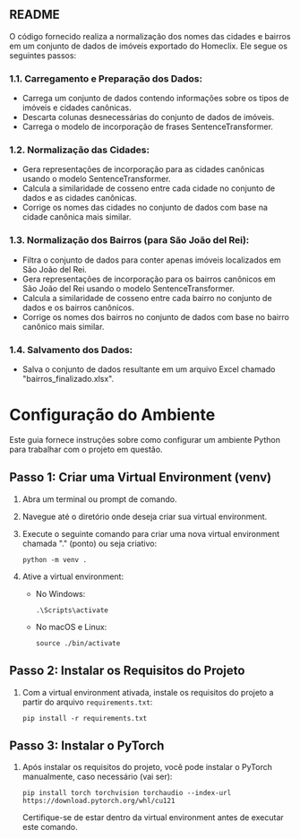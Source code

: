 ## README

O código fornecido realiza a normalização dos nomes das cidades e bairros em um conjunto de dados de imóveis exportado do Homeclix. Ele segue os seguintes passos:

### 1.1. Carregamento e Preparação dos Dados:
   - Carrega um conjunto de dados contendo informações sobre os tipos de imóveis e cidades canônicas.
   - Descarta colunas desnecessárias do conjunto de dados de imóveis.
   - Carrega o modelo de incorporação de frases SentenceTransformer.

### 1.2. Normalização das Cidades:
   - Gera representações de incorporação para as cidades canônicas usando o modelo SentenceTransformer.
   - Calcula a similaridade de cosseno entre cada cidade no conjunto de dados e as cidades canônicas.
   - Corrige os nomes das cidades no conjunto de dados com base na cidade canônica mais similar.

### 1.3. Normalização dos Bairros (para São João del Rei):
   - Filtra o conjunto de dados para conter apenas imóveis localizados em São João del Rei.
   - Gera representações de incorporação para os bairros canônicos em São João del Rei usando o modelo SentenceTransformer.
   - Calcula a similaridade de cosseno entre cada bairro no conjunto de dados e os bairros canônicos.
   - Corrige os nomes dos bairros no conjunto de dados com base no bairro canônico mais similar.

### 1.4. Salvamento dos Dados:
   - Salva o conjunto de dados resultante em um arquivo Excel chamado "bairros_finalizado.xlsx".

# Configuração do Ambiente

Este guia fornece instruções sobre como configurar um ambiente Python para trabalhar com o projeto em questão.

## Passo 1: Criar uma Virtual Environment (venv)

1. Abra um terminal ou prompt de comando.
2. Navegue até o diretório onde deseja criar sua virtual environment.
3. Execute o seguinte comando para criar uma nova virtual environment chamada "." (ponto) ou seja criativo:

    ```
    python -m venv .
    ```

4. Ative a virtual environment:

    - No Windows:

        ```
        .\Scripts\activate
        ```

    - No macOS e Linux:

        ```
        source ./bin/activate
        ```

## Passo 2: Instalar os Requisitos do Projeto

1. Com a virtual environment ativada, instale os requisitos do projeto a partir do arquivo `requirements.txt`:

    ```
    pip install -r requirements.txt
    ```

## Passo 3: Instalar o PyTorch

1. Após instalar os requisitos do projeto, você pode instalar o PyTorch manualmente, caso necessário (vai ser):

    ```
    pip install torch torchvision torchaudio --index-url https://download.pytorch.org/whl/cu121
    ```

    Certifique-se de estar dentro da virtual environment antes de executar este comando.